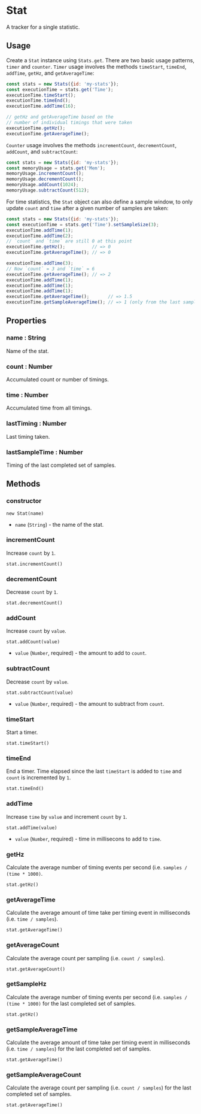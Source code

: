 # Stat

A tracker for a single statistic.

## Usage

Create a `Stat` instance using `Stats.get`. There are two basic usage patterns, `timer` and `counter`.
`Timer` usage involves the methods `timeStart`, `timeEnd`, `addTime`, `getHz`, and `getAverageTime`:

```js
const stats = new Stats({id: 'my-stats'});
const executionTime = stats.get('Time');
executionTime.timeStart();
executionTime.timeEnd();
executionTime.addTime(16);

// getHz and getAverageTime based on the
// number of individual timings that were taken
executionTime.getHz();
executionTime.getAverageTime();
```

`Counter` usage involves the methods `incrementCount`, `decrementCount`, `addCount`, and `subtractCount`:

```js
const stats = new Stats({id: 'my-stats'});
const memoryUsage = stats.get('Mem');
memoryUsage.incrementCount();
memoryUsage.decrementCount();
memoryUsage.addCount(1024);
memoryUsage.subtractCount(512);
```

For time statistics, the `Stat` object can also define a sample window, to only update `count` and `time` after a given number of samples are taken:

```js
const stats = new Stats({id: 'my-stats'});
const executionTime = stats.get('Time').setSampleSize(3);
executionTime.addTime(1);
executionTime.addTime(2);
// `count` and `time` are still 0 at this point
executionTime.getHz();          // => 0
executionTime.getAverageTime(); // => 0

executionTime.addTime(3);
// Now `count` = 3 and `time` = 6
executionTime.getAverageTime(); // => 2
executionTime.addTime(1);
executionTime.addTime(1);
executionTime.addTime(1);
executionTime.getAverageTime();       // => 1.5
executionTime.getSampleAverageTime(); // => 1 (only from the last sample set)
```

## Properties

### name : String

Name of the stat.


### count : Number

Accumulated count or number of timings.


### time : Number

Accumulated time from all timings.

### lastTiming : Number

Last timing taken.

### lastSampleTime : Number

Timing of the last completed set of samples.


## Methods

### constructor

`new Stat(name)`

* `name` (`String`) - the name of the stat.


### incrementCount

Increase `count` by `1`.

`stat.incrementCount()`


### decrementCount

Decrease `count` by `1`.

`stat.decrementCount()`


### addCount

Increase `count` by `value`.

`stat.addCount(value)`

* `value` (`Number`, required) - the amount to add to `count`.


### subtractCount

Decrease `count` by `value`.

`stat.subtractCount(value)`

* `value` (`Number`, required) - the amount to subtract from `count`.


### timeStart

Start a timer.

`stat.timeStart()`


### timeEnd

End a timer. Time elapsed since the last `timeStart` is
added to `time` and `count` is incremented by `1`.

`stat.timeEnd()`


### addTime

Increase `time` by `value` and increment `count` by `1`.

`stat.addTime(value)`

* `value` (`Number`, required) - time in millisecons to add to `time`.


### getHz

Calculate the average number of timing events per second (i.e. `samples / (time * 1000)`.

`stat.getHz()`


### getAverageTime

Calculate the average amount of time take per timing event in milliseconds (i.e. `time / samples`).

`stat.getAverageTime()`

### getAverageCount

Calculate the average count per sampling (i.e. `count / samples`).

`stat.getAverageCount()`

### getSampleHz

Calculate the average number of timing events per second (i.e. `samples / (time * 1000)` for the last completed set of samples.

`stat.getHz()`


### getSampleAverageTime

Calculate the average amount of time take per timing event in milliseconds (i.e. `time / samples`) for the last completed set of samples.

`stat.getAverageTime()`


### getSampleAverageCount

Calculate the average count per sampling (i.e. `count / samples`) for the last completed set of samples.

`stat.getAverageTime()`




